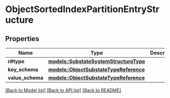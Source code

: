 # ObjectSortedIndexPartitionEntryStructure

## Properties

Name | Type | Description | Notes
------------ | ------------- | ------------- | -------------
**r#type** | [**models::SubstateSystemStructureType**](SubstateSystemStructureType.md) |  | 
**key_schema** | [**models::ObjectSubstateTypeReference**](ObjectSubstateTypeReference.md) |  | 
**value_schema** | [**models::ObjectSubstateTypeReference**](ObjectSubstateTypeReference.md) |  | 

[[Back to Model list]](../README.md#documentation-for-models) [[Back to API list]](../README.md#documentation-for-api-endpoints) [[Back to README]](../README.md)


